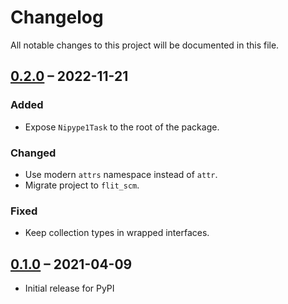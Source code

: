 # Changelog

All notable changes to this project will be documented in this file.

## [0.2.0] – 2022-11-21

### Added

- Expose `Nipype1Task` to the root of the package.

### Changed

- Use modern `attrs` namespace instead of `attr`.
- Migrate project to `flit_scm`.

### Fixed

- Keep collection types in wrapped interfaces.

## [0.1.0] – 2021-04-09

- Initial release for PyPI

[0.2.0]: https://github.com/nipype/pydra-nipype1/compare/0.1.0...0.2.0
[0.1.0]: https://github.com/nipype/pydra-nipype1/releases/tag/0.1.0
